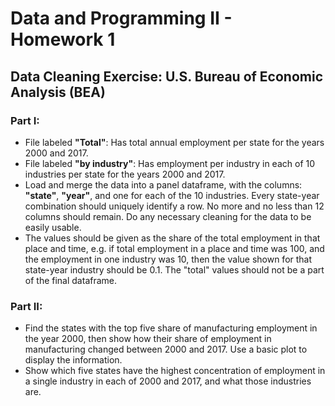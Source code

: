 # Data and Programming II - Homework 1
## Data Cleaning Exercise: U.S. Bureau of Economic Analysis (BEA)
### Part I:
* File labeled **"Total"**: Has total annual employment per state for the years 2000 and 2017.
* File labeled **"by industry"**: Has employment per industry in each of 10 industries per state for the years 2000 and 2017.
* Load and merge the data into a panel dataframe, with the columns: **"state"**, **"year"**, and one for each of the 10 industries. Every state-year combination should uniquely identify a row. No more and no less than 12 columns should remain. Do any necessary cleaning for the data to be easily usable.
* The values should be given as the share of the total employment in that place and time, e.g. if total employment in a place and time was 100, and the employment in one industry was 10, then the value shown for that state-year industry should be 0.1.  The "total" values should not be a part of the final dataframe.

### Part II:
* Find the states with the top five share of manufacturing employment in the year 2000, then show how their share of employment in manufacturing changed between 2000 and 2017.  Use a basic plot to display the information.
* Show which five states have the highest concentration of employment in a single industry in each of 2000 and 2017, and what those industries are.
